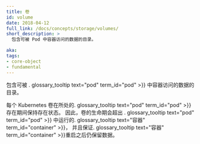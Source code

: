 ```yaml
---
title: 卷
id: volume
date: 2018-04-12
full_link: /docs/concepts/storage/volumes/
short_description: >
  包含可被 Pod 中容器访问的数据的目录。

aka: 
tags:
- core-object
- fundamental
---
```


<!--
title: Volume
id: volume
date: 2018-04-12
full_link: /docs/concepts/storage/volumes/
short_description: >
  A directory containing data, accessible to the containers in a pod.

aka: 
tags:

- core-object
- fundamental
-->

<!--
 A directory containing data, accessible to the containers in a . glossary_tooltip text="pod" term_id="pod" >}}.
-->

包含可被 . glossary_tooltip text="pod" term_id="pod" >}} 中容器访问的数据的目录。

<!--more--> 
<!--
A Kubernetes volume lives as long as the . glossary_tooltip text="pod" term_id="pod" >}} that encloses it. Consequently, a volume outlives any . glossary_tooltip text="containers" term_id="container" >}} that run within the . glossary_tooltip text="pod" term_id="pod" >}}, and data is preserved across . glossary_tooltip text="container" term_id="container" >}} restarts. 
-->

每个 Kubernetes 卷在所处的. glossary_tooltip text="pod" term_id="pod" >}} 存在期间保持存在状态。
因此，卷的生命期会超出 . glossary_tooltip text="pod" term_id="pod" >}} 中运行的. glossary_tooltip text="容器" term_id="container" >}}，
并且保证. glossary_tooltip text="容器" term_id="container" >}}重启之后仍保留数据。

